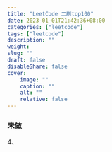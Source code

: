 ```yaml
---
title: "LeetCode 二刷top100"
date: 2023-01-01T21:42:36+08:00
categories: ["leetcode"]
tags: ["leetcode"]
description: ""
weight:
slug: ""
draft: false
disableShare: false
cover:
    image: ""
    caption: ""
    alt: ""
    relative: false
---
```


### 未做

4、
